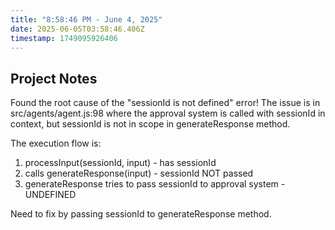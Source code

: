 ```yaml
---
title: "8:58:46 PM - June 4, 2025"
date: 2025-06-05T03:58:46.406Z
timestamp: 1749095926406
---
```


## Project Notes

Found the root cause of the "sessionId is not defined" error! The issue is in src/agents/agent.js:98 where the approval system is called with sessionId in context, but sessionId is not in scope in generateResponse method. 

The execution flow is:
1. processInput(sessionId, input) - has sessionId
2. calls generateResponse(input) - sessionId NOT passed 
3. generateResponse tries to pass sessionId to approval system - UNDEFINED

Need to fix by passing sessionId to generateResponse method.
